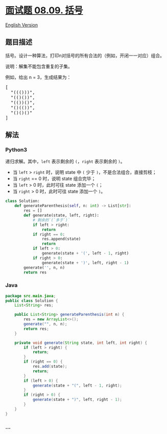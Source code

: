 # [面试题 08.09. 括号](https://leetcode-cn.com/problems/bracket-lcci)

[English Version](/lcci/08.09.Bracket/README_EN.md)

## 题目描述

<!-- 这里写题目描述 -->
<p>括号。设计一种算法，打印n对括号的所有合法的（例如，开闭一一对应）组合。</p>

<p>说明：解集不能包含重复的子集。</p>

<p>例如，给出 n = 3，生成结果为：</p>

<pre>
[
  "((()))",
  "(()())",
  "(())()",
  "()(())",
  "()()()"
]
</pre>

## 解法

<!-- 这里可写通用的实现逻辑 -->

<!-- tabs:start -->

### **Python3**

<!-- 这里可写当前语言的特殊实现逻辑 -->

递归求解。其中，`left` 表示剩余的 `(`，`right` 表示剩余的 `)`。

- 当 `left` > `right` 时，说明 state 中 `(` 少于 `)`，不是合法组合，直接剪枝；
- 当 `right` == 0 时，说明 state 组合完毕；
- 当 `left` > 0 时，此时可往 state 添加一个 `(`；
- 当 `right` > 0 时，此时可往 state 添加一个 `)`。

```python
class Solution:
    def generateParenthesis(self, n: int) -> List[str]:
        res = []
        def generate(state, left, right):
            # 剩余的`(`多于`)`
            if left > right:
                return
            if right == 0:
                res.append(state)
                return
            if left > 0:
                generate(state + '(', left - 1, right)
            if right > 0:
                generate(state + ')', left, right - 1)
        generate('', n, n)
        return res
```

### **Java**

<!-- 这里可写当前语言的特殊实现逻辑 -->

```java
package src.main.java;
public class Solution {
    List<String> res;

    public List<String> generateParenthesis(int n) {
        res = new ArrayList<>();
        generate("", n, n);
        return res;
    }

    private void generate(String state, int left, int right) {
        if (left > right) {
            return;
        }
        if (right == 0) {
            res.add(state);
            return;
        }
        if (left > 0) {
            generate(state + "(", left - 1, right);
        }
        if (right > 0) {
            generate(state + ")", left, right - 1);
        }
    }
}
```

### **...**

```

```

<!-- tabs:end -->
